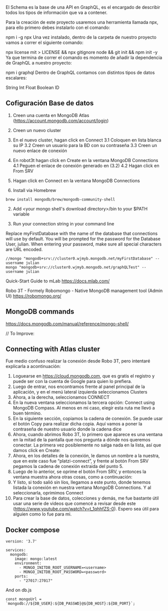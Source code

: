 El Schema es la base de una API en GraphQL, es el encargado de describir todos los tipos de información que va a contener.

Para la creación de este proyecto usaremos una herramienta llamada npx, para ello primero debes instalarlo con el comando:

npm i -g npx
Una vez instalado, dentro de la carpeta de nuestro proyecto vamos a correr el siguiente comando:

npx license mit > LICENSE && npx gitignore node && git init && npm init -y
Ya que termina de correr el comando es momento de añadir la dependencia de GraphQL a nuestro proyecto:

npm i graphql
Dentro de GraphQL contamos con distintos tipos de datos escalares:

String
Int
Float
Boolean
ID

## Cofiguración Base de datos

1. Creen una cuenta en MongoDB Atlas (https://account.mongodb.com/account/login)
2. Creen un nuevo cluster
3. En el nuevo cluster, hagan click en Connect
3.1 Coloquen en lista blanca su IP
3.2 Creen un usuario para la BD con su contraseña
3.3 Creen un nuevo enlace de conexión
4. En robot3t hagan click en Create en la ventana MongoDB Connections
4.1 Peguen el enlace de conexión generado en (3.2)
4.2 Hagan click en From SRV
5. Hagan click en Connect en la ventana MongoDB Connections

1. Install via Homebrew
```
brew install mongodb/brew/mongodb-community-shell
```

2. Add <your mongo shell's download directory>/bin to your $PATH variable

3. Run your connection string in your command line

Replace myFirstDatabase with the name of the database that connections will use by default. You will be prompted for the password for the Database User, julian. When entering your password, make sure all special characters are URL encoded.
```
//mongo "mongodb+srv://cluster0.wjmyb.mongodb.net/myFirstDatabase" --username julian
mongo "mongodb+srv://cluster0.wjmyb.mongodb.net/graphQLTest" --username julian
```

Quick-Start Guide to mLab
https://docs.mlab.com/

Robo 3T - Formely Robomongo - Native MongoDB management tool (Admin UI)
https://robomongo.org/

## MongoDB commands
https://docs.mongodb.com/manual/reference/mongo-shell/

// To Improve:

## Connecting with Atlas cluster
Fue medio confuso realizar la conexión desde Robo 3T, pero intentaré explicarla a acontinuación:

1. Loguearse en https://cloud.mongodb.com, que es gratis el registro y puede ser con la cuenta de Google para quien lo prefiera.
2. Luego de entrar, nos encontramos frente al panel principal de la aplicación, y en el menú lateral izquierda seleccionamos Clusters
3. Ahora, a la derecha, seleccionamos CONNECT
4. En la nueva ventana seleccionamos la tercera opción: Connect using MongoDB Compass. Al menos en mi caso, elegir esta ruta me llevó a buen término.
5. En la siguiente sección, copiamos la cadena de conexión. Se puede usar el botón Copy para realizar dicha copia. Aquí vamos a poner la contraseña de nuestro usuario donde la cadena dice <password>
6. Ahora, cuando abrimos Robo 3T, lo primero que aparece es una ventana en la mitad de la pantalla que nos pregunta a dónde nos queremos conectar. La primera vez posiblemente no salga nada en la lista, así que damos click en Create:
7. Ahora, en los detalles de la conexión, le damos un nombre a la nuestra, que en este caso fue “platzi-connect”, y frente al botón From SRV pegamos la cadena de conexión extraida del punto 5.
8. Luego de lo anterior, se oprime el botón From SRV, y entonces la ventana muestra ahora otras cosas, como a continuación:
9. Y listo, si todo salió sin líos, llegamos a este punto, donde tenemos listada la conexión en nuestra ventana MongoDB Connections. Y al seleccionarla, oprimimos Connect
10. Para crear la base de datos, colecciones y demás, me fue bastante útil usar una serie de videos que comencé a revisar desde este (https://www.youtube.com/watch?v=t_1qhhfZS-0).
Espero sea útil para alguien como lo fue para mi.

## Docker compose
```
version: '3.7'

services:
  mongodb:
    image: mongo:latest
    environment:
      - MONGO_INITDB_ROOT_USERNAME=<username>
      - MONGO_INITDB_ROOT_PASSWORD=<password>
    ports:
      - "27017:27017"
```

And on db.js
```
const mongoUrl = `mongodb://${DB_USER}:${DB_PASSWD}@${DB_HOST}:${DB_PORT}`;
```